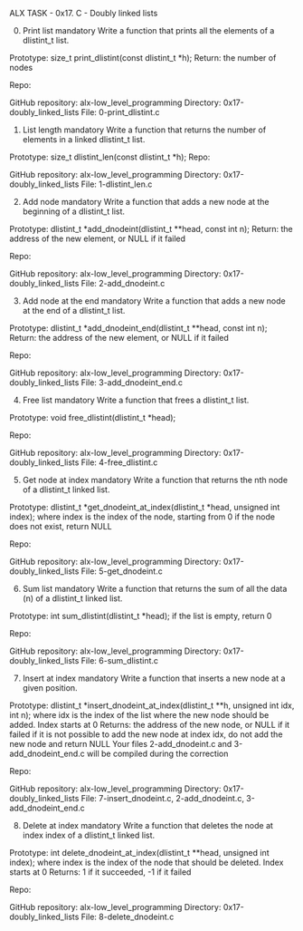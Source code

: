 ALX TASK - 0x17. C - Doubly linked lists


0. Print list
mandatory
Write a function that prints all the elements of a dlistint_t list.

Prototype: size_t print_dlistint(const dlistint_t *h);
Return: the number of nodes

Repo:

GitHub repository: alx-low_level_programming
Directory: 0x17-doubly_linked_lists
File: 0-print_dlistint.c


1. List length
mandatory
Write a function that returns the number of elements in a linked dlistint_t list.

Prototype: size_t dlistint_len(const dlistint_t *h);
Repo:

GitHub repository: alx-low_level_programming
Directory: 0x17-doubly_linked_lists
File: 1-dlistint_len.c



2. Add node
mandatory
Write a function that adds a new node at the beginning of a dlistint_t list.

Prototype: dlistint_t *add_dnodeint(dlistint_t **head, const int n);
Return: the address of the new element, or NULL if it failed

Repo:

GitHub repository: alx-low_level_programming
Directory: 0x17-doubly_linked_lists
File: 2-add_dnodeint.c


3. Add node at the end
mandatory
Write a function that adds a new node at the end of a dlistint_t list.

Prototype: dlistint_t *add_dnodeint_end(dlistint_t **head, const int n);
Return: the address of the new element, or NULL if it failed

Repo:

GitHub repository: alx-low_level_programming
Directory: 0x17-doubly_linked_lists
File: 3-add_dnodeint_end.c


4. Free list
mandatory
Write a function that frees a dlistint_t list.

Prototype: void free_dlistint(dlistint_t *head);

Repo:

GitHub repository: alx-low_level_programming
Directory: 0x17-doubly_linked_lists
File: 4-free_dlistint.c



5. Get node at index
mandatory
Write a function that returns the nth node of a dlistint_t linked list.

Prototype: dlistint_t *get_dnodeint_at_index(dlistint_t *head, unsigned int index);
where index is the index of the node, starting from 0
if the node does not exist, return NULL

Repo:

GitHub repository: alx-low_level_programming
Directory: 0x17-doubly_linked_lists
File: 5-get_dnodeint.c


6. Sum list
mandatory
Write a function that returns the sum of all the data (n) of a dlistint_t linked list.

Prototype: int sum_dlistint(dlistint_t *head);
if the list is empty, return 0

Repo:

GitHub repository: alx-low_level_programming
Directory: 0x17-doubly_linked_lists
File: 6-sum_dlistint.c


7. Insert at index
mandatory
Write a function that inserts a new node at a given position.

Prototype: dlistint_t *insert_dnodeint_at_index(dlistint_t **h, unsigned int idx, int n);
where idx is the index of the list where the new node should be added. Index starts at 0
Returns: the address of the new node, or NULL if it failed
if it is not possible to add the new node at index idx, do not add the new node and return NULL
Your files 2-add_dnodeint.c and 3-add_dnodeint_end.c will be compiled during the correction

Repo:

GitHub repository: alx-low_level_programming
Directory: 0x17-doubly_linked_lists
File: 7-insert_dnodeint.c, 2-add_dnodeint.c, 3-add_dnodeint_end.c



8. Delete at index
mandatory
Write a function that deletes the node at index index of a dlistint_t linked list.

Prototype: int delete_dnodeint_at_index(dlistint_t **head, unsigned int index);
where index is the index of the node that should be deleted. Index starts at 0
Returns: 1 if it succeeded, -1 if it failed

Repo:

GitHub repository: alx-low_level_programming
Directory: 0x17-doubly_linked_lists
File: 8-delete_dnodeint.c


